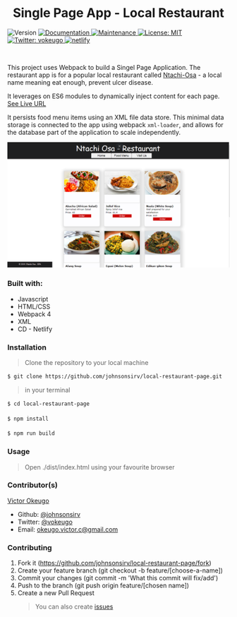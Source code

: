 <h1 align="center">Single Page App - Local Restaurant</h1>
<p>
  <img alt="Version" src="https://img.shields.io/badge/version-1.0.0-blue.svg?cacheSeconds=2592000" />
  <a href="https://github.com/johnsonsirv/local-restaurant-page#readme" target="_blank">
    <img alt="Documentation" src="https://img.shields.io/badge/documentation-yes-brightgreen.svg" />
  </a>
  <a href="https://github.com/johnsonsirv/local-restaurant-page/graphs/commit-activity" target="_blank">
    <img alt="Maintenance" src="https://img.shields.io/badge/Maintained%3F-yes-green.svg" />
  </a>
  <a href="https://github.com/johnsonsirv/local-restaurant-page/blob/master/LICENSE" target="_blank">
    <img alt="License: MIT" src="https://img.shields.io/github/license/johnsonsirv/local-restaurant-page" />
  </a>
  <a href="https://twitter.com/vokeugo" target="_blank">
    <img alt="Twitter: vokeugo" src="https://img.shields.io/twitter/follow/vokeugo.svg?style=social" />
  </a>
  <a href="https://twitter.com/vokeugo" target="_blank">
    <img alt="netlify" src="https://api.netlify.com/api/v1/badges/c9424649-60c1-4860-aeb2-a1dfede32144/deploy-status" />
  </a>

</p>

<br>

This project uses Webpack to build a Singel Page Application. The restaurant app is for a popular local restaurant called [Ntachi-Osa](https://ntachi-osa.netlify.com/) - a local name meaning eat enough, prevent ulcer disease.

It leverages on ES6 modules to dynamically inject content for each page. [See Live URL](https://ntachi-osa.netlify.com/)

It persists food menu items using an XML file data store. This minimal data storage is connected to the app using webpack `xml-loader`, and allows for the database part of the application to scale independently.

![](https://github.com/johnsonsirv/local-restaurant-page/blob/master/docs/ntachi-osa-1.png)

### Built with:

- Javascript
- HTML/CSS
- Webpack 4
- XML
- CD - Netlify

### Installation

> Clone the repository to your local machine

```sh
$ git clone https://github.com/johnsonsirv/local-restaurant-page.git
```

> in your terminal

```sh
$ cd local-restaurant-page

$ npm install

$ npm run build
```

### Usage

> Open ./dist/index.html using your favourite browser

### Contributor(s)

[Victor Okeugo](https://angel.co/u/victorokeugo/)

- Github: [@johnsonsirv](https://github.com/johnsonsirv)
- Twitter: [@vokeugo](https://twitter.com/@vokeugo/)
- Email: [okeugo.victor.c@gmail.com]()

### Contributing

1. Fork it (https://github.com/johnsonsirv/local-restaurant-page/fork)
2. Create your feature branch (git checkout -b feature/[choose-a-name])
3. Commit your changes (git commit -m 'What this commit will fix/add')
4. Push to the branch (git push origin feature/[chosen name])
5. Create a new Pull Request
   > You can also create [issues](https://github.com/johnsonsirv/local-restaurant-page/issues)
